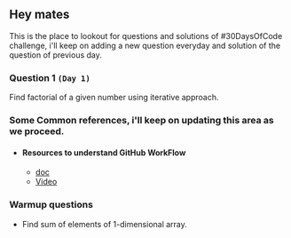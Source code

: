 ## Hey mates
This is the place to lookout for questions and solutions of #30DaysOfCode challenge, i'll keep on adding a new question everyday and solution of the question of previous day.


### Question 1 `(Day 1)`

Find factorial of a given number using iterative approach.

### Some Common references, i'll keep on updating this area as we proceed.

- #### Resources to understand GitHub WorkFlow
    - [doc](https://guides.github.com/introduction/flow/)
    - [Video](https://www.youtube.com/watch?v=sz6zfrQpCQg&list=PLg7s6cbtAD147DXcVp899Fk6SegoLY9gL)
 

### Warmup questions
- Find sum of elements of 1-dimensional array.


